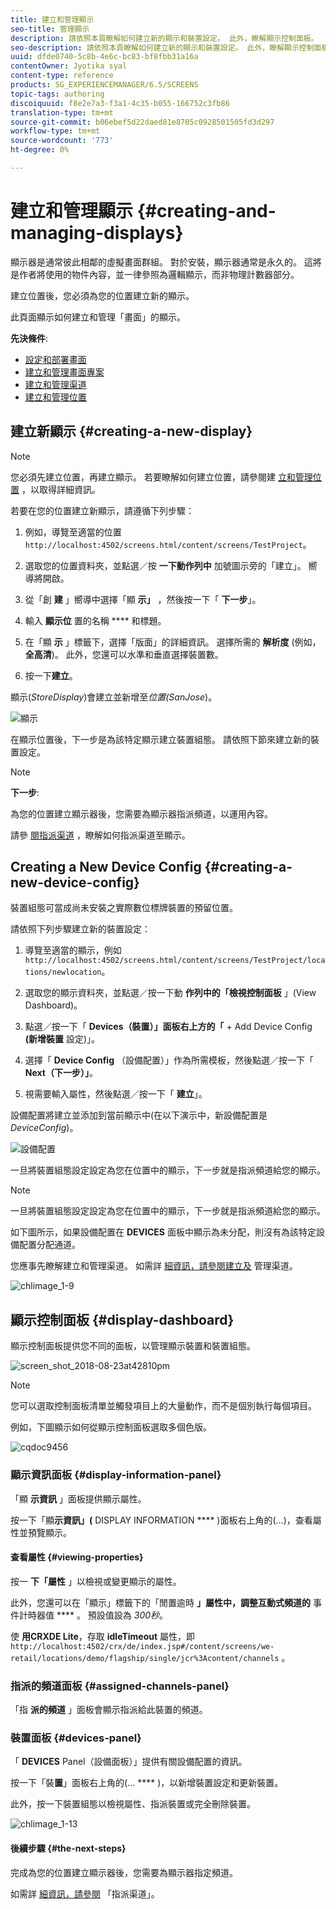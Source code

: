 ```yaml
---
title: 建立和管理顯示
seo-title: 管理顯示
description: 請依照本頁瞭解如何建立新的顯示和裝置設定。 此外，瞭解顯示控制面板。
seo-description: 請依照本頁瞭解如何建立新的顯示和裝置設定。 此外，瞭解顯示控制面板。
uuid: dfde0740-5c8b-4e6c-bc83-bf8fbb31a16a
contentOwner: Jyotika syal
content-type: reference
products: SG_EXPERIENCEMANAGER/6.5/SCREENS
topic-tags: authoring
discoiquuid: f8e2e7a3-f3a1-4c35-b055-166752c3fb86
translation-type: tm+mt
source-git-commit: b06ebef5d22daed81e8705c0928501505fd3d297
workflow-type: tm+mt
source-wordcount: '773'
ht-degree: 0%

---
```



# 建立和管理顯示 {#creating-and-managing-displays}

顯示器是通常彼此相鄰的虛擬畫面群組。 對於安裝，顯示器通常是永久的。 這將是作者將使用的物件內容，並一律參照為邏輯顯示，而非物理計數器部分。

建立位置後，您必須為您的位置建立新的顯示。

此頁面顯示如何建立和管理「畫面」的顯示。

**先決條件**:

* [設定和部署畫面](configuring-screens-introduction.md)
* [建立和管理畫面專案](creating-a-screens-project.md)
* [建立和管理渠道](managing-channels.md)
* [建立和管理位置](managing-locations.md)

## 建立新顯示 {#creating-a-new-display}

>[!NOTE]
>
>您必須先建立位置，再建立顯示。 若要瞭解如何建立位置，請參閱建 [立和管理位置](managing-locations.md) ，以取得詳細資訊。

若要在您的位置建立新顯示，請遵循下列步驟：

1. 例如，導覽至適當的位置 `http://localhost:4502/screens.html/content/screens/TestProject`。
1. 選取您的位置資料夾，並點選／按 **一下動作列中** 加號圖示旁的「建立」。 嚮導將開啟。
1. 從「創 **建** 」嚮導中選擇「顯 **示」** ，然後按一下「 **下一步**」。

1. 輸入 **顯示位** 置的名稱 **** 和標題。

1. 在「顯 **示** 」標籤下，選擇「版面」的詳細資訊。 選擇所需的 **解析度** (例如， **全高清**)。 此外，您還可以水準和垂直選擇裝置數。

1. 按一下&#x200B;**建立**。

顯示(*StoreDisplay*)會建立並新增至&#x200B;*位置(SanJose*)。

![顯示](assets/display.gif)

在顯示位置後，下一步是為該特定顯示建立裝置組態。 請依照下節來建立新的裝置設定。

>[!NOTE]
>
>**下一步**:
>
>為您的位置建立顯示器後，您需要為顯示器指派頻道，以運用內容。
>
>請參 [閱指派渠道](channel-assignment.md) ，瞭解如何指派渠道至顯示。

## Creating a New Device Config {#creating-a-new-device-config}

裝置組態可當成尚未安裝之實際數位標牌裝置的預留位置。

請依照下列步驟建立新的裝置設定：

1. 導覽至適當的顯示，例如 `http://localhost:4502/screens.html/content/screens/TestProject/locations/newlocation`。
1. 選取您的顯示資料夾，並點選／按一下動 **作列中的「檢視控制面板** 」(View Dashboard)。
1. 點選／按一下「 **Devices（裝置）」面板右上方的「** + Add Device Config **(新增裝置** 設定)」。

1. 選擇「 **Device Config** （設備配置）」作為所需模板，然後點選／按一下「 **Next（下一步）」**。

1. 視需要輸入屬性，然後點選／按一下「 **建立**」。

設備配置將建立並添加到當前顯示中(在以下演示中，新設備配置是 *DeviceConfig*)。

![設備配置](assets/deviceconfig.gif)

一旦將裝置組態設定設定為您在位置中的顯示，下一步就是指派頻道給您的顯示。

>[!NOTE]
>
>一旦將裝置組態設定設定為您在位置中的顯示，下一步就是指派頻道給您的顯示。
>
>如下圖所示，如果設備配置在 **DEVICES** 面板中顯示為未分配，則沒有為該特定設備配置分配通道。
>
>您應事先瞭解建立和管理渠道。 如需詳 [細資訊，請參閱建立及](managing-channels.md) 管理渠道。

![chlimage_1-9](assets/chlimage_1-9.png)

## 顯示控制面板 {#display-dashboard}

顯示控制面板提供您不同的面板，以管理顯示裝置和裝置組態。

![screen_shot_2018-08-23at42810pm](assets/screen_shot_2018-08-23at42810pm.png)

>[!NOTE]
>
>您可以選取控制面板清單並觸發項目上的大量動作，而不是個別執行每個項目。
>
>例如，下圖顯示如何從顯示控制面板選取多個色版。

![cqdoc9456](assets/cqdoc9456.gif)

### 顯示資訊面板 {#display-information-panel}

「顯 **示資訊** 」面板提供顯示屬性。

按一下「顯&#x200B;**示資訊」(** DISPLAY INFORMATION **** )面板右上角的(...)，查看屬性並預覽顯示。


#### 查看屬性 {#viewing-properties}

按一 **下「屬性** 」以檢視或變更顯示的屬性。

此外，您還可以在「顯示」標籤下的「閒置逾時 **」屬性中，調整互動式頻道的** 事件計時器值 **** 。 預設值設為 *300秒*。

使 **用CRXDE Lite**，存取 **idleTimeout** 屬性，即 `http://localhost:4502/crx/de/index.jsp#/content/screens/we-retail/locations/demo/flagship/single/jcr%3Acontent/channels` 。


### 指派的頻道面板 {#assigned-channels-panel}

「指 **派的頻道** 」面板會顯示指派給此裝置的頻道。


### 裝置面板 {#devices-panel}

「 **DEVICES** Panel（設備面板）」提供有關設備配置的資訊。

按一下「裝&#x200B;**置**」面板右上角的(... **** )，以新增裝置設定和更新裝置。

此外，按一下裝置組態以檢視屬性、指派裝置或完全刪除裝置。

![chlimage_1-13](assets/chlimage_1-13.png)

#### 後續步驟 {#the-next-steps}

完成為您的位置建立顯示器後，您需要為顯示器指定頻道。

如需詳 [細資訊，請參閱](channel-assignment.md) 「指派渠道」。
